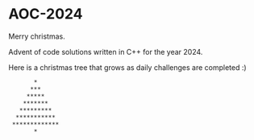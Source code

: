 # AOC-2024

Merry christmas.

Advent of code solutions written in C++ for the year 2024.

Here is a christmas tree that grows as daily challenges are completed :)

```
       *
      ***
     *****
    *******
   *********
  ***********
 *************
       *
```